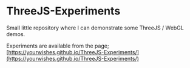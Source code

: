 # ThreeJS-Experiments
Small little repository where I can demonstrate some ThreeJS / WebGL demos.

Experiments are available from the page;
[https://yourwishes.github.io/ThreeJS-Experiments/](https://yourwishes.github.io/ThreeJS-Experiments/)
